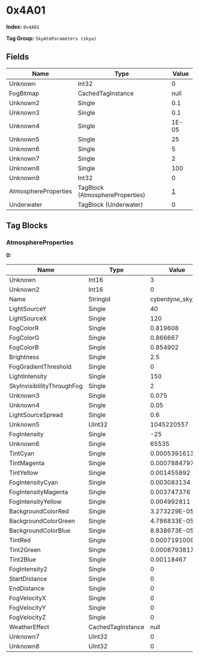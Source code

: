 # 0x4A01

**Index:** ```0x4A01```

**Tag Group:** ```SkyAtmParameters (skya)```

## Fields

Name	| Type	| Value
---	|---	|---	|
Unknown	|Int32	|0
FogBitmap	|CachedTagInstance	|null
Unknown2	|Single	|0.1
Unknown3	|Single	|0.1
Unknown4	|Single	|1E-05
Unknown5	|Single	|25
Unknown6	|Single	|5
Unknown7	|Single	|2
Unknown8	|Single	|100
Unknown9	|Int32	|0
AtmosphereProperties	|TagBlock (AtmosphereProperties)	|[1](#atmosphereproperties)
Underwater	|TagBlock (Underwater)	|0


## Tag Blocks

### AtmosphereProperties

**0:**

Name	| Type	| Value
---	|---	|---	|
Unknown	|Int16	|3
Unknown2	|Int16	|0
Name	|StringId	|cyberdyne_sky_fog
LightSourceY	|Single	|40
LightSourceX	|Single	|120
FogColorR	|Single	|0.819608
FogColorG	|Single	|0.866667
FogColorB	|Single	|0.854902
Brightness	|Single	|2.5
FogGradientThreshold	|Single	|0
LightIntensity	|Single	|150
SkyInvisiblilityThroughFog	|Single	|2
Unknown3	|Single	|0.075
Unknown4	|Single	|0.05
LightSourceSpread	|Single	|0.6
Unknown5	|UInt32	|1045220557
FogIntensity	|Single	|-25
Unknown6	|Single	|65535
TintCyan	|Single	|0.0005391613
TintMagenta	|Single	|0.0007884797
TintYellow	|Single	|0.001455892
FogIntensityCyan	|Single	|0.003083134
FogIntensityMagenta	|Single	|0.003747376
FogIntensityYellow	|Single	|0.004992811
BackgroundColorRed	|Single	|3.273229E-05
BackgroundColorGreen	|Single	|4.786833E-05
BackgroundColorBlue	|Single	|8.838673E-05
TintRed	|Single	|0.0007191009
Tint2Green	|Single	|0.0008793817
Tint2Blue	|Single	|0.00118467
FogIntensity2	|Single	|0
StartDistance	|Single	|0
EndDistance	|Single	|0
FogVelocityX	|Single	|0
FogVelocityY	|Single	|0
FogVelocityZ	|Single	|0
WeatherEffect	|CachedTagInstance	|null
Unknown7	|UInt32	|0
Unknown8	|UInt32	|0


